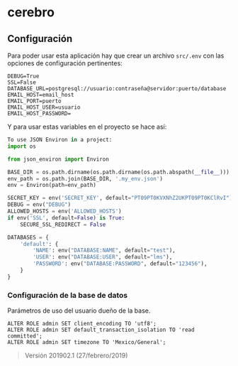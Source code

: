 # cerebro

## Configuración

Para poder usar esta aplicación hay que crear un archivo `src/.env`
con las opciones de configuración pertinentes:

```
DEBUG=True
SSL=False
DATABASE_URL=postgresql://usuario:contraseña@servidor:puerto/database
EMAIL_HOST=email_host
EMAIL_PORT=puerto
EMAIL_HOST_USER=usuario
EMAIL_HOST_PASSWORD=
```

Y para usar estas variables en el proyecto se hace así:

```python
To use JSON Environ in a project:
import os

from json_environ import Environ

BASE_DIR = os.path.dirname(os.path.dirname(os.path.abspath(__file__)))
env_path = os.path.join(BASE_DIR, '.my_env.json')
env = Environ(path=env_path)

SECRET_KEY = env('SECRET_KEY', default="PT09PT0KVXNhZ2UKPT09PT0KClRvI")
DEBUG = env("DEBUG")
ALLOWED_HOSTS = env('ALLOWED_HOSTS')
if env('SSL', default=False) is True:
    SECURE_SSL_REDIRECT = False

DATABASES = {
    'default': {
        'NAME': env("DATABASE:NAME", default="test"),
        'USER': env("DATABASE:USER", default="lms"),
        'PASSWORD': env("DATABASE:PASSWORD", default="123456"),
    }
}
```

### Configuración de la base de datos

Parámetros de uso del usuario dueño de la base.

```
ALTER ROLE admin SET client_encoding TO 'utf8';
ALTER ROLE admin SET default_transaction_isolation TO 'read committed';
ALTER ROLE admin SET timezone TO 'Mexico/General';
```

> Versión 201902.1 (27/febrero/2019)
